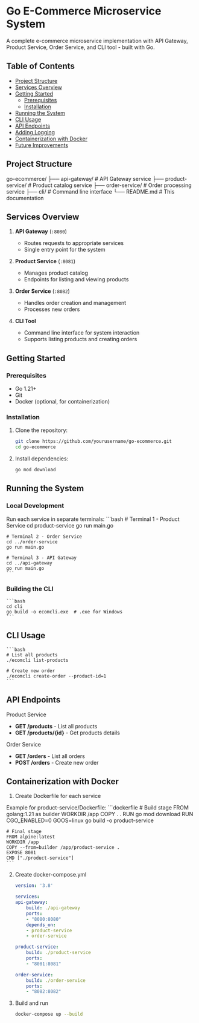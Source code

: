 # Go E-Commerce Microservice System

A complete e-commerce microservice implementation with API Gateway, Product Service, Order Service, and CLI tool - built with Go.

## Table of Contents
- [Project Structure](#project-structure)
- [Services Overview](#services-overview)
- [Getting Started](#getting-started)
  - [Prerequisites](#prerequisites)
  - [Installation](#installation)
- [Running the System](#running-the-system)
- [CLI Usage](#cli-usage)
- [API Endpoints](#api-endpoints)
- [Adding Logging](#adding-logging)
- [Containerization with Docker](#containerization-with-docker)
- [Future Improvements](#future-improvements)

## Project Structure
go-ecommerce/
├── api-gateway/ # API Gateway service
├── product-service/ # Product catalog service
├── order-service/ # Order processing service
├── cli/ # Command line interface
└── README.md # This documentation


## Services Overview

1. **API Gateway** (`:8080`)
   - Routes requests to appropriate services
   - Single entry point for the system

2. **Product Service** (`:8081`)
   - Manages product catalog
   - Endpoints for listing and viewing products

3. **Order Service** (`:8082`)
   - Handles order creation and management
   - Processes new orders

4. **CLI Tool**
   - Command line interface for system interaction
   - Supports listing products and creating orders

## Getting Started

### Prerequisites

- Go 1.21+
- Git
- Docker (optional, for containerization)

### Installation

1. Clone the repository:
   ```bash
   git clone https://github.com/yourusername/go-ecommerce.git
   cd go-ecommerce
   ```

2. Install dependencies:
    ```bash
    go mod download
    ```

## Running the System

### Local Development

Run each service in separate terminals:
    ```bash
    # Terminal 1 - Product Service
    cd product-service
    go run main.go

    # Terminal 2 - Order Service
    cd ../order-service
    go run main.go

    # Terminal 3 - API Gateway
    cd ../api-gateway
    go run main.go
    ```

### Building the CLI
    ```bash
    cd cli
    go build -o ecomcli.exe  # .exe for Windows
    ```

## CLI Usage
    ```bash
    # List all products
    ./ecomcli list-products

    # Create new order
    ./ecomcli create-order --product-id=1
    ```

## API Endpoints

Product Service

- **GET /products** - List all products
- **GET /products/{id}** - Get products details

Order Service

- **GET /orders** - List all orders
- **POST /orders** - Create new order

## Containerization with Docker

1. Create Dockerfile for each service

Example for product-service/Dockerfile:
    ```dockerfile
    # Build stage
    FROM golang:1.21 as builder
    WORKDIR /app
    COPY . .
    RUN go mod download
    RUN CGO_ENABLED=0 GOOS=linux go build -o product-service

    # Final stage
    FROM alpine:latest
    WORKDIR /app
    COPY --from=builder /app/product-service .
    EXPOSE 8081
    CMD ["./product-service"]
    ```

2. Create docker-compose.yml

    ```yaml
    version: '3.8'

    services:
    api-gateway:
        build: ./api-gateway
        ports:
        - "8080:8080"
        depends_on:
        - product-service
        - order-service

    product-service:
        build: ./product-service
        ports:
        - "8081:8081"

    order-service:
        build: ./order-service
        ports:
        - "8082:8082"
    ```

3. Build and run

    ```bash
    docker-compose up --build
    ```